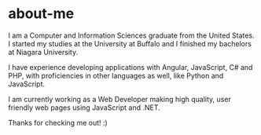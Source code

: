# about-me

I am a Computer and Information Sciences graduate from the United States. I started my studies at the University at Buffalo and I finished my bachelors at Niagara University. 

I have experience developing applications with Angular, JavaScript, C# and PHP, with proficiencies in other languages as well, like Python and JavaScript.

I am currently working as a Web Developer making high quality, user friendly web pages using JavaScript and .NET.

Thanks for checking me out! :)
